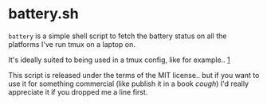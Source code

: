 battery.sh
==========

`battery` is a simple shell script to fetch the battery status on all the
platforms I've run tmux on a laptop on.

It's ideally suited to being used in a tmux config, like for example..  [1](mine)

This script is released under the terms of the MIT license.. but if you want to
use it for something commercial (like publish it in a book *cough*) I'd really
appreciate it if you dropped me a line first.

[1]:https://raw.github.com/richo/dotfiles/master/tmux.conf
